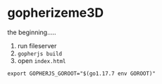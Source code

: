 # gopherizeme3D

the beginning.....

1. run fileserver
2. `gopherjs build`
3. open `index.html`

`export GOPHERJS_GOROOT="$(go1.17.7 env GOROOT)"`
